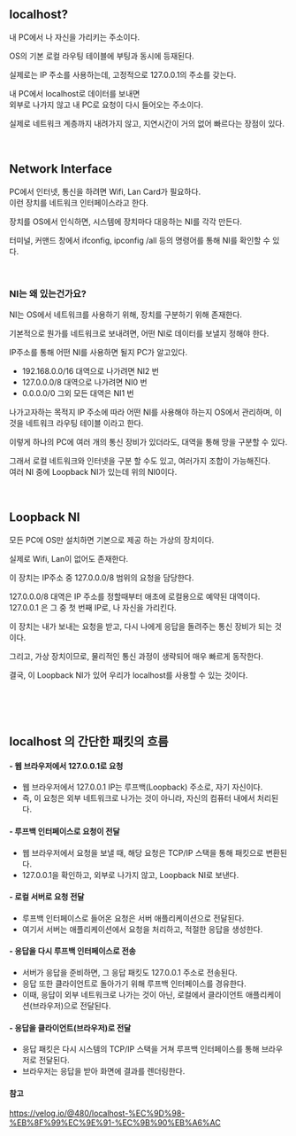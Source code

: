 ## localhost?
내 PC에서 나 자신을 가리키는 주소이다.  

OS의 기본 로컬 라우팅 테이블에 부팅과 동시에 등재된다.  

실제로는 IP 주소를 사용하는데, 고정적으로 127.0.0.1의 주소를 갖는다.  

내 PC에서 localhost로 데이터를 보내면   
외부로 나가지 않고 내 PC로 요청이 다시 들어오는 주소이다.  


실제로 네트워크 계층까지 내려가지 않고, 지연시간이 거의 없어 빠르다는 장점이 있다.  




<br>

## Network Interface
PC에서 인터넷, 통신을 하려면 Wifi, Lan Card가 필요하다.  
이런 장치를 네트워크 인터페이스라고 한다.   

장치를 OS에서 인식하면, 시스템에 장치마다 대응하는 NI를 각각 만든다.  

터미널, 커맨드 창에서 ifconfig, ipconfig /all 등의 명령어를 통해 NI를 확인할 수 있다.  



<br>

### NI는 왜 있는건가요?
NI는 OS에서 네트워크를 사용하기 위해, 장치를 구분하기 위해 존재한다.  

기본적으로 뭔가를 네트워크로 보내려면, 어떤 NI로 데이터를 보낼지 정해야 한다.  

IP주소를 통해 어떤 NI를 사용하면 될지 PC가 알고있다.  

- 192.168.0.0/16 대역으로 나가려면 NI2 번
- 127.0.0.0/8 대역으로 나가려면 NI0 번
- 0.0.0.0/0 그외 모든 대역은 NI1 번

나가고자하는 목적지 IP 주소에 따라 어떤 NI를 사용해야 하는지 OS에서 관리하며,
이것을 네트워크 라우팅 테이블 이라고 한다.  

이렇게 하나의 PC에 여러 개의 통신 장비가 있더라도, 대역을 통해 망을 구분할 수 있다.  

그래서 로컬 네트워크와 인터넷을 구분 할 수도 있고, 여러가지 조합이 가능해진다.  
여러 NI 중에 Loopback NI가 있는데 위의 NI0이다.  



<br>

## Loopback NI
모든 PC에 OS만 설치하면 기본으로 제공 하는 가상의 장치이다.  

실제로 Wifi, Lan이 없어도 존재한다.  

이 장치는 IP주소 중 127.0.0.0/8 범위의 요청을 담당한다.   

127.0.0.0/8 대역은 IP 주소를 정할때부터 애초에 로컬용으로 예약된 대역이다.  
127.0.0.1 은 그 중 첫 번째 IP로, 나 자신을 가리킨다.  

이 장치는 내가 보내는 요청을 받고, 다시 나에게 응답을 돌려주는 통신 장비가 되는 것이다.  

그리고, 가상 장치이므로, 물리적인 통신 과정이 생략되어 매우 빠르게 동작한다.  

결국, 이 Loopback NI가 있어 우리가 localhost를 사용할 수 있는 것이다.


<br><br><br>

## localhost 의 간단한 패킷의 흐름
#### - 웹 브라우저에서 127.0.0.1로 요청
  - 웹 브라우저에서 127.0.0.1 IP는 루프백(Loopback) 주소로, 자기 자신이다.
  - 즉, 이 요청은 외부 네트워크로 나가는 것이 아니라, 자신의 컴퓨터 내에서 처리된다.
#### - 루프백 인터페이스로 요청이 전달
  - 웹 브라우저에서 요청을 보낼 때, 해당 요청은 TCP/IP 스택을 통해 패킷으로 변환된다.
  - 127.0.0.1을 확인하고, 외부로 나가지 않고, Loopback NI로 보낸다.
#### - 로컬 서버로 요청 전달
  - 루프백 인터페이스로 들어온 요청은 서버 애플리케이션으로 전달된다.
  - 여기서 서버는 애플리케이션에서 요청을 처리하고, 적절한 응답을 생성한다.
#### - 응답을 다시 루프백 인터페이스로 전송
  - 서버가 응답을 준비하면, 그 응답 패킷도 127.0.0.1 주소로 전송된다.
  - 응답 또한 클라이언트로 돌아가기 위해 루프백 인터페이스를 경유한다.
  - 이때, 응답이 외부 네트워크로 나가는 것이 아닌, 로컬에서 클라이언트 애플리케이션(브라우저)으로 전달된다.
#### - 응답을 클라이언트(브라우저)로 전달
  - 응답 패킷은 다시 시스템의 TCP/IP 스택을 거쳐 루프백 인터페이스를 통해 브라우저로 전달된다.
  - 브라우저는 응답을 받아 화면에 결과를 렌더링한다.


#### 참고
https://velog.io/@480/localhost-%EC%9D%98-%EB%8F%99%EC%9E%91-%EC%9B%90%EB%A6%AC
